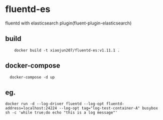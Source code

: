 # fluentd-es
fluentd with elasticsearch plugin(fluent-plugin-elasticsearch)


## build
```
    docker build -t xiaojun207/fluentd-es:v1.11.1 .
```

## docker-compose
```
  docker-compose -d up
```

## eg.
```
docker run -d --log-driver fluentd --log-opt fluentd-address=localhost:24224 --log-opt tag="log-test-container-A" busybox sh -c 'while true;do echo "this is a log message"'
```
